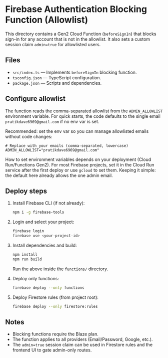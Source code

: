 # Firebase Authentication Blocking Function (Allowlist)

This directory contains a Gen2 Cloud Function (`beforeSignIn`) that blocks sign-in for any account that is not in the allowlist. It also sets a custom session claim `admin=true` for allowlisted users.

## Files

- `src/index.ts` — Implements `beforeSignIn` blocking function.
- `tsconfig.json` — TypeScript configuration.
- `package.json` — Scripts and dependencies.

## Configure allowlist

The function reads the comma-separated allowlist from the `ADMIN_ALLOWLIST` environment variable. For quick starts, the code defaults to the single email `pratikdave6969@gmail.com` if no env var is set.

Recommended: set the env var so you can manage allowlisted emails without code changes:

```
# Replace with your emails (comma-separated, lowercase)
ADMIN_ALLOWLIST="pratikdave6969@gmail.com"
```

How to set environment variables depends on your deployment (Cloud Run/Functions Gen2). For most Firebase projects, set it in the Cloud Run service after the first deploy or use `gcloud` to set them. Keeping it simple: the default here already allows the one admin email.

## Deploy steps

1. Install Firebase CLI (if not already):
   ```bash
   npm i -g firebase-tools
   ```
2. Login and select your project:
   ```bash
   firebase login
   firebase use <your-project-id>
   ```
3. Install dependencies and build:
   ```bash
   npm install
   npm run build
   ```
   Run the above inside the `functions/` directory.

4. Deploy only functions:
   ```bash
   firebase deploy --only functions
   ```

5. Deploy Firestore rules (from project root):
   ```bash
   firebase deploy --only firestore:rules
   ```

## Notes

- Blocking functions require the Blaze plan.
- The function applies to all providers (Email/Password, Google, etc.).
- The `admin=true` session claim can be used in Firestore rules and the frontend UI to gate admin-only routes.
